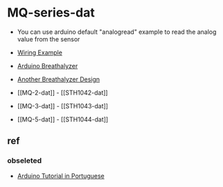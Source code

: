 
# MQ-series-dat


* You can use arduino default "analogread" example to read the analog value from the sensor


* [Wiring Example](http://wiring.org.co/learning/basics/airqualitymq135.html)
* [Arduino Breathalyzer](http://www.danielandrade.net/2010/03/07/building-an-breathalyzer-with-mq-3-and-arduino/)
* [Another Breathalyzer Design](http://nootropicdesign.com/projectlab/2010/09/17/arduino-breathalyzer/)



- [[MQ-2-dat]] - [[STH1042-dat]]

- [[MQ-3-dat]] - [[STH1043-dat]]

- [[MQ-5-dat]] - [[STH1044-dat]]



## ref 

### obseleted 

* [Arduino Tutorial in Portuguese](http://lusorobotica.com/index.php/topic,111.0.html)